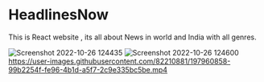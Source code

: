 # HeadlinesNow
This is React website , its all about News in world and India with all genres.

![Screenshot 2022-10-26 124435](https://user-images.githubusercontent.com/82210881/197961409-f2a2b978-ca4d-4c5e-8610-97eccf2e2295.png)
![Screenshot 2022-10-26 124600](https://user-images.githubusercontent.com/82210881/197961462-2f109875-20c4-4d70-9451-9c6151a8a488.png)
https://user-images.githubusercontent.com/82210881/197960858-99b2254f-fe96-4b1d-a5f7-2c9e335bc5be.mp4
